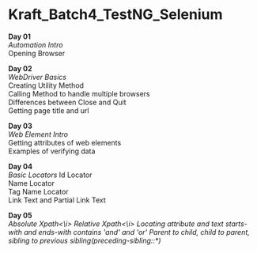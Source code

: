 # Kraft_Batch4_TestNG_Selenium

<b>Day 01</b>\
<i>Automation Intro</i>\
Opening Browser

<b>Day 02</b>\
<i>WebDriver Basics</i>\
Creating Utility Method\
Calling Method to handle multiple browsers\
Differences between Close and Quit\
Getting page title and url

<b>Day 03</b>\
<i>Web Element Intro</i>\
Getting attributes of web elements\
Examples of verifying data

<b>Day 04</b>\
<i>Basic Locators</i>
Id Locator\
Name Locator\
Tag Name Locator\
Link Text and Partial Link Text

<b>Day 05</b>\
<i>Absolute Xpath<\i>
<i>Relative Xpath<\i>
  Locating attribute and text
  starts-with and ends-with
  contains
  'and' and 'or'
  Parent to child, child to parent, sibling to previous sibling(preceding-sibling::*)

